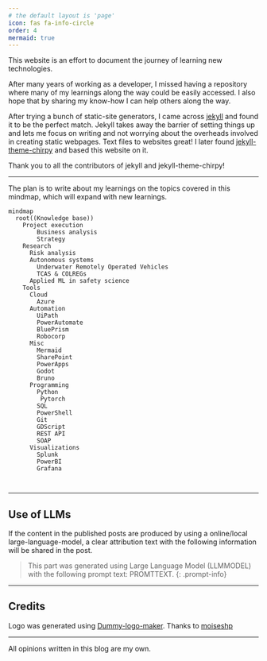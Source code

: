 ```yaml
---
# the default layout is 'page'
icon: fas fa-info-circle
order: 4
mermaid: true
---
```

This website is an effort to document the journey of learning new technologies. 

After many years of working as a developer, I missed having a repository where many of my learnings along the way could be easily accessed. I also hope that by sharing my know-how I can help others along the way. 

After trying a bunch of static-site generators, I came across [jekyll](https://jekyllrb.com/) and found it to be the perfect match. Jekyll takes away the barrier of setting things up and lets me focus on writing and not worrying about the overheads involved in creating static webpages. Text files to websites great! I later found [jekyll-theme-chirpy](https://github.com/cotes2020/jekyll-theme-chirpy#quick-start) and based this website on it. 

Thank you to all the contributors of jekyll and jekyll-theme-chirpy!

------------------------

The plan is to write about my learnings on the topics covered in this mindmap, which will expand with new learnings.

```mermaid
mindmap
  root((Knowledge base))
    Project execution
        Business analysis
        Strategy
    Research
      Risk analysis
      Autonomous systems
        Underwater Remotely Operated Vehicles
        TCAS & COLREGs
      Applied ML in safety science
    Tools
      Cloud
        Azure
      Automation
        UiPath
        PowerAutomate
        BluePrism
        Robocorp
      Misc
        Mermaid
        SharePoint
        PowerApps
        Godot
        Bruno
      Programming
        Python
         Pytorch
        SQL
        PowerShell
        Git
        GDScript
        REST API
        SOAP
      Visualizations
        Splunk
        PowerBI
        Grafana
      
      
```

------------------------
## Use of LLMs
If the content in the published posts are produced by using a online/local large-language-model, a clear attribution text with the following information will be shared in the post.


> This part was generated using Large Language Model (LLMMODEL) with the following prompt text: PROMTTEXT. 
{: .prompt-info}


------------------------



## Credits
Logo was generated using [Dummy-logo-maker](https://github.com/moiseshp/dummy-logo-maker). Thanks to [moiseshp](https://github.com/moiseshp)


-----------------------------------

All opinions written in this blog are my own.
